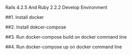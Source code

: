 Rails 4.2.5 And Ruby 2.2.2 Develop Environment

##1. Install docker

##2. Install dokcer-compose

##3. Run docker-compose build on docker command line

##4. Run docker-compose up on docker command line




